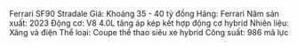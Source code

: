 Ferrari SF90 Stradale
Giá: Khoảng 35 - 40 tỷ đồng
Hãng: Ferrari
Năm sản xuất: 2023
Động cơ: V8 4.0L tăng áp kép kết hợp động cơ hybrid
Nhiên liệu: Xăng và điện
Thể loại: Coupe thể thao siêu xe hybrid
Công suất: 986 mã lực